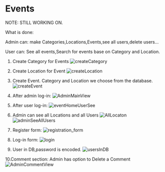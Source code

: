 # Events
NOTE: STILL WORKING ON.

What is done:

Admin can: make Categories,Locations,Events,see all users,delete users...

User can: See all events,Search for events base on Category and Location.

1. Create Category for Events
![createCategory](https://user-images.githubusercontent.com/82029922/216385739-2ca266ad-a689-4c51-9396-95c768a9b27e.jpg)

2. Create Location for Event
![createLocation](https://user-images.githubusercontent.com/82029922/216385841-7efba5fb-94c6-4002-ae6b-8d3fdbe4712a.jpg)

3. Create Event. Category and Location we choose from the database.
![createEvent](https://user-images.githubusercontent.com/82029922/216385934-912e68ab-eaef-4184-a25e-1b2e30e1a3ab.jpg)

4. After admin log-in:
![AdminMainView](https://user-images.githubusercontent.com/82029922/224486259-c0ab32a1-82c5-44eb-8827-0c7f9eb855a7.jpg)


5. After user log-in:
![eventHomeUserSee](https://user-images.githubusercontent.com/82029922/216387301-674793ce-34ea-4133-b236-6a63084dd1d0.jpg)

6. Admin can see all Locations and all Users
![AllLocaton](https://user-images.githubusercontent.com/82029922/216387600-8ed22b45-cc5d-4005-b241-bb89a4ef3f13.jpg)
![adminSeeAllUsers](https://user-images.githubusercontent.com/82029922/216387737-c4771efb-7fda-440b-a4f7-de56a7911842.jpg)

7. Register form:
![registration_form](https://user-images.githubusercontent.com/82029922/216388589-51df6a27-557a-4a6d-a091-52653d85604c.jpg)

8. Log-in form:
![login](https://user-images.githubusercontent.com/82029922/216388742-18a398cd-7db2-418f-b4ae-d79c7874e198.jpg)

9. User in DB,password is encoded.
![usersInDB](https://user-images.githubusercontent.com/82029922/216389085-dcc05d6f-2f5f-43a2-8618-9ce684ed1b7a.jpg)

10.Comment section: Admin has option to Delete a Comment
![AdminCommentView](https://user-images.githubusercontent.com/82029922/224486356-3ae6f341-4692-40cf-bc49-d4dc69e38a17.jpg)

